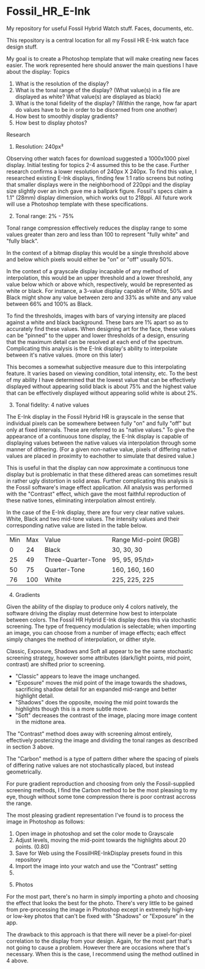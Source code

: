 # Fossil_HR_E-Ink
My repository for useful Fossil Hybrid Watch stuff. Faces, documents, etc.

This repository is a central location for all my Fossil HR E-Ink watch face design stuff.

My goal is to create a Photoshop template that will make creating new faces easier. The work represented here should answer the main questions I have about the display:
Topics
1. What is the resolution of the display?
2. What is the tonal range of the display? (What value(s) in a file are displayed as white? What value(s) are displayed as black)
3. What is the tonal fidelity of the display? (Within the range, how far apart do values have to be in order to be discerned from one another)
4. How best to smoothly display gradients?
5. How best to display photos?

Research
1. Resolution: 240px²

Observing other watch faces for download suggested a 1000x1000 pixel display. Initial testing for topics 2-4 assumed this to be the case. Further research confirms a lower resolution of 240px X 240px. To find this value, I researched existing E-Ink displays, finding few 1:1 ratio screens but noting that smaller displays were in the neighborhood of 220ppi and the display size slightly over an inch gave me a ballpark figure. Fossil's specs claim a 1.1" (28mm) display dimension, which works out to 218ppi. All future work will use a Photoshop template with these specifications.

2. Tonal range: 2% - 75%

Tonal range compression effectively reduces the display range to some values greater than zero and less than 100 to represent "fully white" and "fully black".

In the context of a bitmap display this would be a single threshold above and below which pixels would either be "on" or "off" usually 50%.

In the context of a grayscale display incapable of any method of interpolation, this would be an upper threshold and a lower threshold, any value below which or above which, respectively, would be represented as white or black. For instance, a 3-value display capable of White, 50% and Black might show any value between zero and 33% as white and any value between 66% and 100% as Black.

To find the thresholds, images with bars of varying intensity are placed against a white and black background. These bars are 1% apart so as to accurately find these values. When designing art for the face, these values can be "pinned" to the upper and lower thresholds of a design, ensuring that the maximum detail can be resolved at each end of the spectrum. Complicating this analysis is the E-Ink display's ability to interpolate between it's native values. (more on this later)

This becomes a somewhat subjective measure due to this interpolating feature. It varies based on viewing condition, total intensity, etc. To the best of my ability I have determined that the lowest value that can be effectively displayed without appearing solid black is about 75% and the highest value that can be effectively displayed without appearing solid white is about 2%.

3. Tonal fidelity: 4 native values

The E-Ink display in the Fossil Hybrid HR is grayscale in the sense that individual pixels can be somewhere between fully "on" and fully "off" but only at fixed intervals. These are referred to as "native values." To give the appearance of a continuous tone display, the E-Ink display is capable of displaying values between the native values via interpolation through some manner of dithering. (For a given non-native value, pixels of differing native values are placed in proximity to eachother to simulate that desired value.)

This is useful in that the display can now approximate a continuous tone display but is problematic in that these dithered areas can sometimes result in rather ugly distortion in solid areas. Further complicating this analysis is the Fossil software's image effect application. All analysis was performed with the "Contrast" effect, which gave the most faithful reproduction of these native tones, eliminating interpolation almost entirely.

In the case of the E-Ink display, there are four very clear native values. White, Black and two mid-tone values. The intensity values and their corresponding native value are listed in the table below.

<table>
  <tr>
    <td>Min</td>
    <td>Max</td>
    <td>Value</td>
    <td>Range Mid-point (RGB)</td>
  </tr>
  <tr>
    <td>0</td>
    <td>24</td>
    <td>Black</td>
    <td>30, 30, 30</td>
  </tr>
  <tr>
    <td>25</td>
    <td>49</td>
    <td>Three-Quarter-Tone</td>
    <td>95, 95, 95/td>
  </tr>
  <tr>
    <td>50</td>
    <td>75</td>
    <td>Quarter-Tone</td>
    <td>160, 160, 160</td>
  </tr>
  <tr>
    <td>76</td>
    <td>100</td>
    <td>White</td>
    <td>225, 225, 225</td>
  </tr>
</table>

4. Gradients

Given the ability of the display to produce only 4 colors natively, the software driving the display must determine how best to interpolate between colors. The Fossil HR Hybrid E-Ink display does this via stochastic screening. The type of frequency modulation is selectable; when importing an image, you can choose from a number of image effects; each effect simply changes the method of interpolation, or dither style.

Classic, Exposure, Shadows and Soft all appear to be the same stochastic screening strategy, however some attributes (dark/light points, mid point, contrast) are shifted prior to screening.
<ul>
  <li>"Classic" appears to leave the image unchanged.</li>
  <li>"Exposure" moves the mid point of the image towards the shadows, sacrificing shadow detail for an expanded mid-range and better highlight detail.</li>
  <li>"Shadows" does the opposite, moving the mid point towards the highlights though this is a more subtle move.</li>
  <li>"Soft" decreases the contrast of the image, placing more image content in the midtone area.</li>
</ul>
The "Contrast" method does away with screening almost entirely, effectively posterizing the image and dividing the tonal ranges as described in section 3 above.

The "Carbon" method is a type of pattern dither where the spacing of pixels of differing native values are not stochastically placed, but instead geometrically.

For pure gradient reproduction and choosing from only the Fossil-supplied screening methods, I find the Carbon method to be the most pleasing to my eye, though without some tone compression there is poor contrast accross the range.

The most pleasing gradient representation I've found is to process the image in Photoshop as follows:
<ol>
  <li>Open image in photoshop and set the color mode to Grayscale</li>
  <li>Adjust levels, moving the mid-point towards the highlights about 20 points. (0.80)</li>
  <li>Save for Web using the FossilHRE-InkDisplay presets found in this repository</li>
  <li>Import the image into your watch and use the "Contrast" setting<li>
</ol>

5. Photos

For the most part, there's no harm in simply importing a photo and choosing the effect that looks the best for the photo. There's very little to be gained from pre-processing the image in Photoshop except in extremely high-key or low-key photos that can't be fixed with "Shadows" or "Exposure" in the app.

The drawback to this approach is that there will never be a pixel-for-pixel correlation to the display from your design. Again, for the most part that's not going to cause a problem. However there are occasions where that's necessary. When this is the case, I recommend using the method outlined in 4 above.
